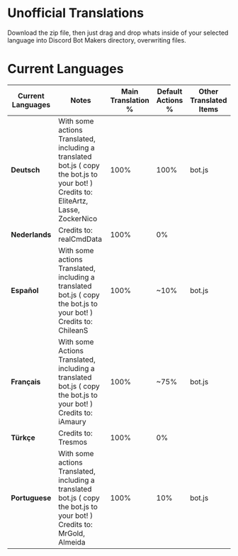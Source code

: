 Unofficial Translations
=

Download the zip file, then just drag and drop whats inside of your selected language into Discord Bot Makers directory, overwriting files.


Current Languages
==

| Current Languages 	| Notes                                                       	| Main Translation % 	| Default Actions % 	| Other Translated Items 	|
|-------------------	|-------------------------------------------------------------	|--------------------	|-------------------	|------------------------	|
| **Deutsch**       	| With some actions Translated, including a translated bot.js ( copy the bot.js to your bot! ) Credits to: EliteArtz, Lasse, ZockerNico | 100%               	| 100%                	| bot.js                   	|
| **Nederlands**    	| Credits to: realCmdData                                                             	| 100%               	| 0%                	|                        	|
| **Español**       	| With some actions Translated, including a translated bot.js ( copy the bot.js to your bot! ) Credits to: ChileanS	| 100%               	| ~10%              	| bot.js                 	|
| **Français**        | With some Actions Translated, including a translated bot.js ( copy the bot.js to your bot! ) Credits to: iAmaury	| 100%               	| ~75%              	| bot.js                 	|
| **Türkçe**        	| Credits to: Tresmos                                                            	| 100%               	| 0%                	|                        	|
| **Portuguese**      | With some actions Translated, including a translated bot.js ( copy the bot.js to your bot! ) Credits to: MrGold, Almeida | 100%               	| 10%              	| bot.js                 	|
